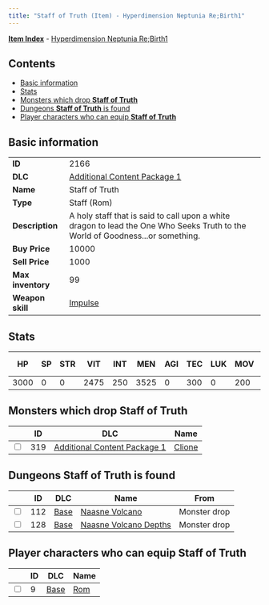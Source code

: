 ```yaml
---
title: "Staff of Truth (Item) - Hyperdimension Neptunia Re;Birth1"
---
```


[**Item Index**](/neptunia/rb1/item/index.html) - [Hyperdimension Neptunia Re;Birth1](/neptunia/rb1)

## Contents

- [Basic information](#basic-information)
- [Stats](#stats)
- [Monsters which drop **Staff of Truth**](#monsters-which-drop-staff-of-truth)
- [Dungeons **Staff of Truth** is found](#dungeons-staff-of-truth-is-found)
- [Player characters who can equip **Staff of Truth**](#player-characters-who-can-equip-staff-of-truth)

## Basic information

|   |   |
| -- | -- |
| **ID** | 2166 |
| **DLC** | [Additional Content Package 1](/neptunia/rb1/dlc/10-pack1.html) |
| **Name** | Staff of Truth |
| **Type** | Staff (Rom) |
| **Description** | A holy staff that is said to call upon a white dragon to lead the One Who Seeks Truth to the World of Goodness...or something. |
| **Buy Price** | 10000 |
| **Sell Price** | 1000 |
| **Max inventory** | 99 |
| **Weapon skill** | [Impulse](/neptunia/rb1/skill/1-1602-impulse.html) |


## Stats

| HP | SP | STR | VIT | INT | MEN | AGI | TEC | LUK | MOV | Fire res. | Ice res. | Wind res. | Lightning res. |
| -- | -- | --- | --- | --- | --- | --- | --- | --- | --- | --------- | -------- | --------- | -------------- |
| 3000 | 0 | 0 | 2475 | 250 | 3525 | 0 | 300 | 0 | 200 | 0 | 0 | 0 | 0 |


## Monsters which drop **Staff of Truth**

|    | ID | DLC | Name |
| -- | -- | --- | ---- |
| <input type="checkbox" id="rb1-monster-10-319" class="trackbox" /> | 319 | [Additional Content Package 1](/neptunia/rb1/dlc/10-pack1.html) | [Clione](/neptunia/rb1/monster/10-319-clione.html) |


## Dungeons **Staff of Truth** is found

|    | ID | DLC | Name | From |
| -- | -- | --- | ---- | ---- |
| <input type="checkbox" id="rb1-dungeon-1-112" class="trackbox" /> | 112 | [Base](/neptunia/rb1/dlc/1-base.html) | [Naasne Volcano](/neptunia/rb1/dungeon/1-112-naasne-volcano.html) | Monster drop |
| <input type="checkbox" id="rb1-dungeon-1-128" class="trackbox" /> | 128 | [Base](/neptunia/rb1/dlc/1-base.html) | [Naasne Volcano Depths](/neptunia/rb1/dungeon/1-128-naasne-volcano-depths.html) | Monster drop |


## Player characters who can equip **Staff of Truth**

|    | ID | DLC | Name |
| -- | -- | --- | ---- |
| <input type="checkbox" id="rb1-player-1-9" class="trackbox" /> | 9 | [Base](/neptunia/rb1/dlc/1-base.html) | [Rom](/neptunia/rb1/player/1-9-rom.html) |
